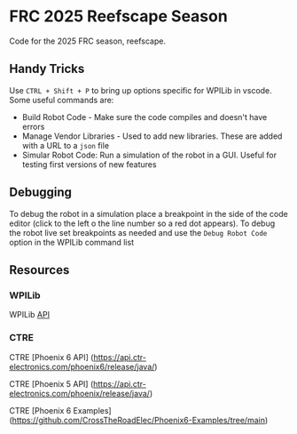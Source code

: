 # FRC 2025 Reefscape Season
Code for the 2025 FRC season, reefscape. 

## Handy Tricks
Use `CTRL + Shift + P` to bring up options specific for WPILib in vscode. Some useful commands are:
- Build Robot Code - Make sure the code compiles and doesn't have errors
- Manage Vendor Libraries - Used to add new libraries. These are added with a URL to a `json` file 
- Simular Robot Code: Run a simulation of the robot in a GUI. Useful for testing first versions of new features

## Debugging
To debug the robot in a simulation place a breakpoint in the side of the code editor (click to the left o the line number so a red dot appears). To debug the robot live set breakpoints as needed and use the `Debug Robot Code` option in the WPILib command list


## Resources
### WPILib
WPILib [API](https://docs.wpilib.org/en/stable/?_gl=1*kx0ixm*_gcl_au*OTY1Mzk5MjAxLjE3Mzg4ODY3MTQ.*_ga*MTYzMjU3MTY0NC4xNzM4ODg2NzE0*_ga_RE35PKQB7J*MTczOTExMTU4Mi4yLjEuMTczOTExMTU5MS41MS4wLjA.)

### CTRE
CTRE [Phoenix 6 API] (https://api.ctr-electronics.com/phoenix6/release/java/)

CTRE [Phoenix 5 API] (https://api.ctr-electronics.com/phoenix/release/java/)

CTRE [Phoenix 6 Examples] (https://github.com/CrossTheRoadElec/Phoenix6-Examples/tree/main)

